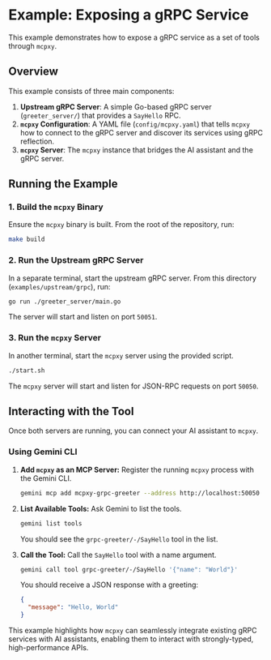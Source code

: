 # Example: Exposing a gRPC Service

This example demonstrates how to expose a gRPC service as a set of tools through `mcpxy`.

## Overview

This example consists of three main components:

1. **Upstream gRPC Server**: A simple Go-based gRPC server (`greeter_server/`) that provides a `SayHello` RPC.
2. **`mcpxy` Configuration**: A YAML file (`config/mcpxy.yaml`) that tells `mcpxy` how to connect to the gRPC server and discover its services using gRPC reflection.
3. **`mcpxy` Server**: The `mcpxy` instance that bridges the AI assistant and the gRPC server.

## Running the Example

### 1. Build the `mcpxy` Binary

Ensure the `mcpxy` binary is built. From the root of the repository, run:

```bash
make build
```

### 2. Run the Upstream gRPC Server

In a separate terminal, start the upstream gRPC server. From this directory (`examples/upstream/grpc`), run:

```bash
go run ./greeter_server/main.go
```

The server will start and listen on port `50051`.

### 3. Run the `mcpxy` Server

In another terminal, start the `mcpxy` server using the provided script.

```bash
./start.sh
```

The `mcpxy` server will start and listen for JSON-RPC requests on port `50050`.

## Interacting with the Tool

Once both servers are running, you can connect your AI assistant to `mcpxy`.

### Using Gemini CLI

1. **Add `mcpxy` as an MCP Server:**
   Register the running `mcpxy` process with the Gemini CLI.

   ```bash
   gemini mcp add mcpxy-grpc-greeter --address http://localhost:50050 --command "sleep" "infinity"
   ```

2. **List Available Tools:**
   Ask Gemini to list the tools.

   ```bash
   gemini list tools
   ```

   You should see the `grpc-greeter/-/SayHello` tool in the list.

3. **Call the Tool:**
   Call the `SayHello` tool with a name argument.

   ```bash
   gemini call tool grpc-greeter/-/SayHello '{"name": "World"}'
   ```

   You should receive a JSON response with a greeting:

   ```json
   {
     "message": "Hello, World"
   }
   ```

This example highlights how `mcpxy` can seamlessly integrate existing gRPC services with AI assistants, enabling them to interact with strongly-typed, high-performance APIs.
